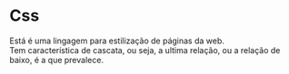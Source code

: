 # Css
Está é uma lingagem para estilização de páginas da web. <br>
Tem característica de cascata, ou seja, a ultima relação, ou a relação de baixo, é a que prevalece.
